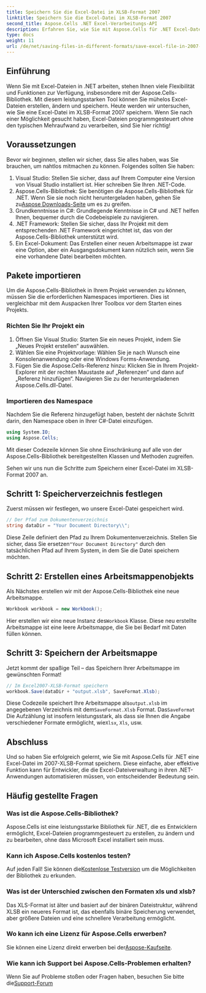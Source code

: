 ```yaml
---
title: Speichern Sie die Excel-Datei im XLSB-Format 2007
linktitle: Speichern Sie die Excel-Datei im XLSB-Format 2007
second_title: Aspose.Cells .NET Excel-Verarbeitungs-API
description: Erfahren Sie, wie Sie mit Aspose.Cells für .NET Excel-Dateien im XLSB-Format speichern! Es erwartet Sie eine Schritt-für-Schritt-Anleitung mit praktischen Beispielen.
type: docs
weight: 11
url: /de/net/saving-files-in-different-formats/save-excel-file-in-2007-xlsb-format/
---
```

## Einführung
Wenn Sie mit Excel-Dateien in .NET arbeiten, stehen Ihnen viele Flexibilität und Funktionen zur Verfügung, insbesondere mit der Aspose.Cells-Bibliothek. Mit diesem leistungsstarken Tool können Sie mühelos Excel-Dateien erstellen, ändern und speichern. Heute werden wir untersuchen, wie Sie eine Excel-Datei im XLSB-Format 2007 speichern. Wenn Sie nach einer Möglichkeit gesucht haben, Excel-Dateien programmgesteuert ohne den typischen Mehraufwand zu verarbeiten, sind Sie hier richtig! 
## Voraussetzungen
Bevor wir beginnen, stellen wir sicher, dass Sie alles haben, was Sie brauchen, um nahtlos mitmachen zu können. Folgendes sollten Sie haben:
1. Visual Studio: Stellen Sie sicher, dass auf Ihrem Computer eine Version von Visual Studio installiert ist. Hier schreiben Sie Ihren .NET-Code. 
2.  Aspose.Cells-Bibliothek: Sie benötigen die Aspose.Cells-Bibliothek für .NET. Wenn Sie sie noch nicht heruntergeladen haben, gehen Sie zu[Aspose Downloads-Seite](https://releases.aspose.com/cells/net/) um es zu greifen. 
3. Grundkenntnisse in C#: Grundlegende Kenntnisse in C# und .NET helfen Ihnen, bequemer durch die Codebeispiele zu navigieren.
4. .NET Framework: Stellen Sie sicher, dass Ihr Projekt mit dem entsprechenden .NET Framework eingerichtet ist, das von der Aspose.Cells-Bibliothek unterstützt wird.
5. Ein Excel-Dokument: Das Erstellen einer neuen Arbeitsmappe ist zwar eine Option, aber ein Ausgangsdokument kann nützlich sein, wenn Sie eine vorhandene Datei bearbeiten möchten.
## Pakete importieren
Um die Aspose.Cells-Bibliothek in Ihrem Projekt verwenden zu können, müssen Sie die erforderlichen Namespaces importieren. Dies ist vergleichbar mit dem Auspacken Ihrer Toolbox vor dem Starten eines Projekts.
### Richten Sie Ihr Projekt ein
1. Öffnen Sie Visual Studio: Starten Sie ein neues Projekt, indem Sie „Neues Projekt erstellen“ auswählen. 
2. Wählen Sie eine Projektvorlage: Wählen Sie je nach Wunsch eine Konsolenanwendung oder eine Windows Forms-Anwendung.
3. Fügen Sie die Aspose.Cells-Referenz hinzu: Klicken Sie in Ihrem Projekt-Explorer mit der rechten Maustaste auf „Referenzen“ und dann auf „Referenz hinzufügen“. Navigieren Sie zu der heruntergeladenen Aspose.Cells.dll-Datei.
### Importieren des Namespace
Nachdem Sie die Referenz hinzugefügt haben, besteht der nächste Schritt darin, den Namespace oben in Ihrer C#-Datei einzufügen.
```csharp
using System.IO;
using Aspose.Cells;
```
Mit dieser Codezeile können Sie ohne Einschränkung auf alle von der Aspose.Cells-Bibliothek bereitgestellten Klassen und Methoden zugreifen.

Sehen wir uns nun die Schritte zum Speichern einer Excel-Datei im XLSB-Format 2007 an.
## Schritt 1: Speicherverzeichnis festlegen
Zuerst müssen wir festlegen, wo unsere Excel-Datei gespeichert wird.

```csharp
// Der Pfad zum Dokumentenverzeichnis
string dataDir = "Your Document Directory\\";
```
 Diese Zeile definiert den Pfad zu Ihrem Dokumentenverzeichnis. Stellen Sie sicher, dass Sie ersetzen`"Your Document Directory"` durch den tatsächlichen Pfad auf Ihrem System, in dem Sie die Datei speichern möchten.
## Schritt 2: Erstellen eines Arbeitsmappenobjekts
Als Nächstes erstellen wir mit der Aspose.Cells-Bibliothek eine neue Arbeitsmappe.

```csharp
Workbook workbook = new Workbook();
```
 Hier erstellen wir eine neue Instanz des`Workbook` Klasse. Diese neu erstellte Arbeitsmappe ist eine leere Arbeitsmappe, die Sie bei Bedarf mit Daten füllen können.
## Schritt 3: Speichern der Arbeitsmappe
Jetzt kommt der spaßige Teil – das Speichern Ihrer Arbeitsmappe im gewünschten Format!
```csharp
// Im Excel2007-XLSB-Format speichern
workbook.Save(dataDir + "output.xlsb", SaveFormat.Xlsb);
```
 Diese Codezeile speichert Ihre Arbeitsmappe als`output.xlsb` im angegebenen Verzeichnis mit dem`SaveFormat.Xlsb` Format. Das`SaveFormat` Die Aufzählung ist insofern leistungsstark, als dass sie Ihnen die Angabe verschiedener Formate ermöglicht, wie`Xlsx`, `Xls`, usw.
## Abschluss
Und so haben Sie erfolgreich gelernt, wie Sie mit Aspose.Cells für .NET eine Excel-Datei im 2007-XLSB-Format speichern. Diese einfache, aber effektive Funktion kann für Entwickler, die die Excel-Dateiverwaltung in ihren .NET-Anwendungen automatisieren müssen, von entscheidender Bedeutung sein.

## Häufig gestellte Fragen
### Was ist die Aspose.Cells-Bibliothek?
Aspose.Cells ist eine leistungsstarke Bibliothek für .NET, die es Entwicklern ermöglicht, Excel-Dateien programmgesteuert zu erstellen, zu ändern und zu bearbeiten, ohne dass Microsoft Excel installiert sein muss.
### Kann ich Aspose.Cells kostenlos testen?
 Auf jeden Fall! Sie können die[Kostenlose Testversion](https://releases.aspose.com/) um die Möglichkeiten der Bibliothek zu erkunden.
### Was ist der Unterschied zwischen den Formaten xls und xlsb?
Das XLS-Format ist älter und basiert auf der binären Dateistruktur, während XLSB ein neueres Format ist, das ebenfalls binäre Speicherung verwendet, aber größere Dateien und eine schnellere Verarbeitung ermöglicht.
### Wo kann ich eine Lizenz für Aspose.Cells erwerben?
 Sie können eine Lizenz direkt erwerben bei der[Aspose-Kaufseite](https://purchase.aspose.com/buy).
### Wie kann ich Support bei Aspose.Cells-Problemen erhalten?
 Wenn Sie auf Probleme stoßen oder Fragen haben, besuchen Sie bitte die[Support-Forum](https://forum.aspose.com/c/cells/9)